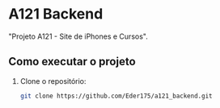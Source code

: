 # A121 Backend

"Projeto A121 - Site de iPhones e Cursos".

## Como executar o projeto

1. Clone o repositório:
   ```bash
   git clone https://github.com/Eder175/a121_backend.git

